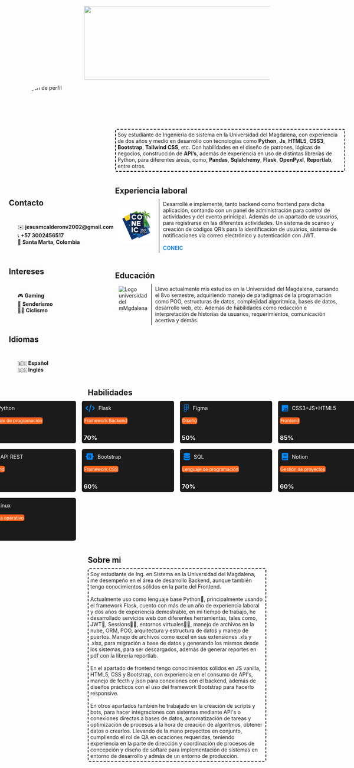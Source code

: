 
<style>
    * {
  margin: 0;
}
.container {
  position: relative;
}
.container .portada {
  height: 200px;
  width: 100vw;
  -o-object-fit: cover;
     object-fit: cover;
  transition: transform 0.3s ease-in-out;
}
.container h1 {
  position: absolute;
  top: 50%;
  left: 50%;
  transform: translate(-50%, -50%);
  color: white;
  width: -moz-max-content;
  width: max-content;
  background-color: 0;
  transition: all ease 0.3s;
  color: rgba(0, 0, 0, 0);
}
.container:hover .portada {
  transform: scale(1.2);
  filter: blur(5px);
}
.container:hover h1 {
  color: #fff;
}
.avatar {
  height: 250px;
  width: 250px;
  -webkit-clip-path: circle(50% at 50% 50%);
          clip-path: circle(50% at 50% 50%);
}
.center-horizontal, .tarjet .head {
  display: flex;
  justify-content: center;
  align-items: center;
  padding: 10px;
}
.myProfile,
.description {
  display: flex;
  flex-direction: column;
  justify-content: start;
  align-items: start;
}
.myProfile {
  min-width: 30vw;
}
.description {
  min-width: 65vw;
  row-gap: 10px;
}
.exp {
  border: 2px dashed black;
  border-radius: 5px;
  padding: 5px;
}
.title {
  margin-left: 10px;
}
ul {
  list-style: none;
}
.logo {
  height: 100px;
  width: 100px;
  padding-right: 10px;
}
.left-b {
  border: none;
  border-left: 1px solid #000;
  border-radius: 0;
  padding-left: 10px;
}
.cards {
  display: grid;
  grid-template-columns: repeat(4, 1fr);
  gap: 1rem;
  row-gap: 1rem;
}
@media (max-width: 780px) {
  .cards {
    grid-template-columns: repeat(2, 1fr);
  }
}
.tarjet {
  background-color: #1b1b1b;
  border-radius: 5px;
  min-height: 100px;
  width: 250px;
  color: #fff;
  transition: ease-in-out 0.3s;
}
.tarjet .head {
  justify-content: start;
  gap: 10px;
  height: -moz-max-content;
  height: max-content;
  display: flex;
  align-items: center;
}
.tarjet .head svg {
  fill: #08f;
  height: 20px;
  display: flex;
  justify-content: center;
  align-items: center;
}
.tarjet .head .skill {
  display: flex;
  justify-content: center;
  align-items: center;
  height: 20px;
}
.tarjet .type {
  background-color: #ff6118;
  padding: 1.5px;
  width: -moz-max-content;
  width: max-content;
  border-radius: 5px;
  margin: 5px;
  margin-right: 35px;
  font-size: 12px;
}
.tarjet .progress {
  padding: 5px;
}
.tarjet:hover {
  transform: scale(1.1);
  height: -moz-max-content;
  height: max-content;
}
.tarjet:hover .progress {
  position: absolute;
  text-shadow: #08f 1px 2px 10px;
}
a {
  text-decoration: none;
  color: #08f;
  font-weight: 600;
}/*# sourceMappingURL=custom.css.map */
</style>
<div class="container">
        <img class="portada" src="./data/portada.png">
        <h1>
            ¡Hola! Soy Jesús Calderón
        </h1>
    </div>
    <div class="center-horizontal">
        <div class="myProfile">
            <img class="avatar"
                src="https://avatars.githubusercontent.com/u/127170520?s=400&u=dba6761ecb322c433bfb0b65c36442bd26160d1d&v=4"
                alt="Mi imagen de perfil">
            <hr>
            <h2>Contacto</h2>
            <hr>
            <ul>
                <li>✉️ <b>jesusmcalderonv2002@gmail.com</b></li>
                <li>📞 <b>+57 3002456517</b></li>
                <li>📍 <b>Santa Marta, Colombia</b></li>
            </ul>
            <hr>
            <h2>Intereses</h2>
            <hr>
            <ul>
                <li>🎮 <b>Gaming</b></li>
                <li>🥾 <b>Senderismo</b></li>
                <li>🚴🏼 <b>Ciclismo</b></li>
            </ul>
            <hr>
            <h2>Idiomas</h2>
            <hr>
            <ul>
                <li>🇪🇸 <b>Español</b></li>
                <li>🇺🇸 <b>Inglés</b></li>
            </ul>
        </div>
        <div class="description">
            <div class="exp">
                Soy estudiante de Ingeniería de sistema en la Universidad del Magdalena, con experiencia de dos años y
                medio en desarrollo con tecnologías como <b>Python</b>, <b>Js</b>, <b>HTML5</b>, <b>CSS3</b>,
                <b>Bootstrap</b>, <b>Tailwind CSS</b>, etc.
                Con habilidades en el diseño de patrones, lógicas de negocios, construcción de <b>API’s</b>, además de
                experiencia en uso de distintas librerías de Python, para diferentes áreas, como, <b>Pandas</b>,
                <b>Sqlalchemy</b>,
                <b>Flask</b>, <b>OpenPyxl</b>, <b>Reportlab</b>, entre otros.
            </div>
            <div class="worker">
                <h2>Experiencia laboral</h2>
                <div class="center-horizontal">
                    <img class="logo" src="data/logo.png" alt="Logo coneic">
                    <div class="exp left-b">
                        Desarrollé e implementé, tanto backend como frontend para dicha aplicación, contando con un
                        panel de administración para control de actividades y del evento prinicipal. Además de un
                        apartado de usuarios, para registrarse en las diferentes actividades. Un sistema de scaneo y
                        creación de códigos QR’s para la identificación de usuarios, sistema de notificaciones vía
                        correo electrónico y autenticación con JWT.
                        <br><br>
                        <a href="https://www.coneic.org">CONEIC</a>
                    </div>
                </div>
            </div>
            <div class="education">
                <h2>Educación</h2>
                <div class="center-horizontal">
                    <img class="logo" src="https://cdn.unimagdalena.edu.co/images/escudo/black/512.png"
                        alt="Logo universidad del mMgdalena">
                    <div class="exp left-b">
                        Llevo actualmente mis estudios en la Universidad del Magdalena, cursando el 8vo semestre,
                        adquiriendo manejo de paradigmas de la programación como POO, estructuras de datos, complejidad
                        algoritmica, bases de datos, desarrollo web, etc. Además de habilidades como redacción e
                        interpretación de historias de usuarios, requerimientos, comunicación acertiva y demás.
                    </div>
                </div>
            </div>
        </div>
    </div>
    <h2 class="title">Habilidades</h2>
    <div class="center-horizontal cards">
        <div class="tarjet">
            <div class="head">
                <svg xmlns="http://www.w3.org/2000/svg" class="icon"
                    viewBox="0 0 448 512"><!--!Font Awesome Free 6.6.0 by @fontawesome - https://fontawesome.com License - https://fontawesome.com/license/free Copyright 2024 Fonticons, Inc.-->
                    <path
                        d="M439.8 200.5c-7.7-30.9-22.3-54.2-53.4-54.2h-40.1v47.4c0 36.8-31.2 67.8-66.8 67.8H172.7c-29.2 0-53.4 25-53.4 54.3v101.8c0 29 25.2 46 53.4 54.3 33.8 9.9 66.3 11.7 106.8 0 26.9-7.8 53.4-23.5 53.4-54.3v-40.7H226.2v-13.6h160.2c31.1 0 42.6-21.7 53.4-54.2 11.2-33.5 10.7-65.7 0-108.6zM286.2 404c11.1 0 20.1 9.1 20.1 20.3 0 11.3-9 20.4-20.1 20.4-11 0-20.1-9.2-20.1-20.4 .1-11.3 9.1-20.3 20.1-20.3zM167.8 248.1h106.8c29.7 0 53.4-24.5 53.4-54.3V91.9c0-29-24.4-50.7-53.4-55.6-35.8-5.9-74.7-5.6-106.8 .1-45.2 8-53.4 24.7-53.4 55.6v40.7h106.9v13.6h-147c-31.1 0-58.3 18.7-66.8 54.2-9.8 40.7-10.2 66.1 0 108.6 7.6 31.6 25.7 54.2 56.8 54.2H101v-48.8c0-35.3 30.5-66.4 66.8-66.4zm-6.7-142.6c-11.1 0-20.1-9.1-20.1-20.3 .1-11.3 9-20.4 20.1-20.4 11 0 20.1 9.2 20.1 20.4s-9 20.3-20.1 20.3z" />
                </svg>
                <div class="skill">Python</div>
            </div>
            <div class="type">
                Lenguaje de programación
            </div>
            <h3 class="progress">
                90%
            </h3>
        </div>
        <div class="tarjet">
            <div class="head">
                <svg xmlns="http://www.w3.org/2000/svg" class="icon"
                    viewBox="0 0 640 512"><!--!Font Awesome Free 6.6.0 by @fontawesome - https://fontawesome.com License - https://fontawesome.com/license/free Copyright 2024 Fonticons, Inc.-->
                    <path
                        d="M392.8 1.2c-17-4.9-34.7 5-39.6 22l-128 448c-4.9 17 5 34.7 22 39.6s34.7-5 39.6-22l128-448c4.9-17-5-34.7-22-39.6zm80.6 120.1c-12.5 12.5-12.5 32.8 0 45.3L562.7 256l-89.4 89.4c-12.5 12.5-12.5 32.8 0 45.3s32.8 12.5 45.3 0l112-112c12.5-12.5 12.5-32.8 0-45.3l-112-112c-12.5-12.5-32.8-12.5-45.3 0zm-306.7 0c-12.5-12.5-32.8-12.5-45.3 0l-112 112c-12.5 12.5-12.5 32.8 0 45.3l112 112c12.5 12.5 32.8 12.5 45.3 0s12.5-32.8 0-45.3L77.3 256l89.4-89.4c12.5-12.5 12.5-32.8 0-45.3z" />
                </svg>
                <div class="skill">Flask</div>
            </div>
            <div class="type">
                Framework Backend
            </div>
            <h3 class="progress">
                70%
            </h3>
        </div>
        <div class="tarjet">
            <div class="head">
                <svg xmlns="http://www.w3.org/2000/svg" class="icon"
                    viewBox="0 0 384 512"><!--!Font Awesome Free 6.6.0 by @fontawesome - https://fontawesome.com License - https://fontawesome.com/license/free Copyright 2024 Fonticons, Inc.-->
                    <path
                        d="M14 95.8C14 42.9 56.9 0 109.8 0H274.2C327.1 0 370 42.9 370 95.8C370 129.3 352.8 158.8 326.7 175.9C352.8 193 370 222.5 370 256C370 308.9 327.1 351.8 274.2 351.8H272.1C247.3 351.8 224.7 342.4 207.7 326.9V415.2C207.7 468.8 163.7 512 110.3 512C57.5 512 14 469.2 14 416.2C14 382.7 31.2 353.2 57.2 336.1C31.2 319 14 289.5 14 256C14 222.5 31.2 193 57.2 175.9C31.2 158.8 14 129.3 14 95.8zM176.3 191.6H109.8C74.2 191.6 45.4 220.4 45.4 256C45.4 291.4 74 320.2 109.4 320.4C109.5 320.4 109.7 320.4 109.8 320.4H176.3V191.6zM207.7 256C207.7 291.6 236.5 320.4 272.1 320.4H274.2C309.7 320.4 338.6 291.6 338.6 256C338.6 220.4 309.7 191.6 274.2 191.6H272.1C236.5 191.6 207.7 220.4 207.7 256zM109.8 351.8C109.7 351.8 109.5 351.8 109.4 351.8C74 352 45.4 380.8 45.4 416.2C45.4 451.7 74.6 480.6 110.3 480.6C146.6 480.6 176.3 451.2 176.3 415.2V351.8H109.8zM109.8 31.4C74.2 31.4 45.4 60.2 45.4 95.8C45.4 131.4 74.2 160.2 109.8 160.2H176.3V31.4H109.8zM207.7 160.2H274.2C309.7 160.2 338.6 131.4 338.6 95.8C338.6 60.2 309.7 31.4 274.2 31.4H207.7V160.2z" />
                </svg>
                <div class="skill">Figma</div>
            </div>
            <div class="type">
                Diseño
            </div>
            <h3 class="progress">
                50%
            </h3>
        </div>
        <div class="tarjet">
            <div class="head">
                <svg xmlns="http://www.w3.org/2000/svg"
                    viewBox="0 0 448 512"><!--!Font Awesome Free 6.6.0 by @fontawesome - https://fontawesome.com License - https://fontawesome.com/license/free Copyright 2024 Fonticons, Inc.-->
                    <path
                        d="M448 96c0-35.3-28.7-64-64-64H64C28.7 32 0 60.7 0 96V416c0 35.3 28.7 64 64 64H384c35.3 0 64-28.7 64-64V96zM180.9 444.9c-33.7 0-53.2-17.4-63.2-38.5L152 385.7c6.6 11.7 12.6 21.6 27.1 21.6c13.8 0 22.6-5.4 22.6-26.5V237.7h42.1V381.4c0 43.6-25.6 63.5-62.9 63.5zm85.8-43L301 382.1c9 14.7 20.8 25.6 41.5 25.6c17.4 0 28.6-8.7 28.6-20.8c0-14.4-11.4-19.5-30.7-28l-10.5-4.5c-30.4-12.9-50.5-29.2-50.5-63.5c0-31.6 24.1-55.6 61.6-55.6c26.8 0 46 9.3 59.8 33.7L368 290c-7.2-12.9-15-18-27.1-18c-12.3 0-20.1 7.8-20.1 18c0 12.6 7.8 17.7 25.9 25.6l10.5 4.5c35.8 15.3 55.9 31 55.9 66.2c0 37.8-29.8 58.6-69.7 58.6c-39.1 0-64.4-18.6-76.7-43z" />
                </svg>
                <div class="skill">CSS3+JS+HTML5</div>
            </div>
            <div class="type">
                Frontend
            </div>
            <h3 class="progress">
                85%
            </h3>
        </div>
        <div class="tarjet">
            <div class="head">
                <svg xmlns="http://www.w3.org/2000/svg"
                    viewBox="0 0 640 512"><!--!Font Awesome Free 6.6.0 by @fontawesome - https://fontawesome.com License - https://fontawesome.com/license/free Copyright 2024 Fonticons, Inc.-->
                    <path
                        d="M0 336c0 79.5 64.5 144 144 144l368 0c70.7 0 128-57.3 128-128c0-61.9-44-113.6-102.4-125.4c4.1-10.7 6.4-22.4 6.4-34.6c0-53-43-96-96-96c-19.7 0-38.1 6-53.3 16.2C367 64.2 315.3 32 256 32C167.6 32 96 103.6 96 192c0 2.7 .1 5.4 .2 8.1C40.2 219.8 0 273.2 0 336z" />
                </svg>
                <div class="skill">API REST</div>
            </div>
            <div class="type">
                Backend
            </div>
            <h3 class="progress">
                80%
            </h3>
        </div>
        <div class="tarjet">
            <div class="head">
                <svg xmlns="http://www.w3.org/2000/svg"
                    viewBox="0 0 576 512"><!--!Font Awesome Free 6.6.0 by @fontawesome - https://fontawesome.com License - https://fontawesome.com/license/free Copyright 2024 Fonticons, Inc.-->
                    <path
                        d="M333.5 201.4c0-22.1-15.6-34.3-43-34.3h-50.4v71.2h42.5C315.4 238.2 333.5 225 333.5 201.4zM517 188.6c-9.5-30.9-10.9-68.8-9.8-98.1c1.1-30.5-22.7-58.5-54.7-58.5H123.7c-32.1 0-55.8 28.1-54.7 58.5c1 29.3-.3 67.2-9.8 98.1c-9.6 31-25.7 50.6-52.2 53.1v28.5c26.4 2.5 42.6 22.1 52.2 53.1c9.5 30.9 10.9 68.8 9.8 98.1c-1.1 30.5 22.7 58.5 54.7 58.5h328.7c32.1 0 55.8-28.1 54.7-58.5c-1-29.3 .3-67.2 9.8-98.1c9.6-31 25.7-50.6 52.1-53.1v-28.5C542.7 239.2 526.5 219.6 517 188.6zM300.2 375.1h-97.9V136.8h97.4c43.3 0 71.7 23.4 71.7 59.4c0 25.3-19.1 47.9-43.5 51.8v1.3c33.2 3.6 55.5 26.6 55.5 58.3C383.4 349.7 352.1 375.1 300.2 375.1zM290.2 266.4h-50.1v78.4h52.3c34.2 0 52.3-13.7 52.3-39.5C344.7 279.6 326.1 266.4 290.2 266.4z" />
                </svg>
                <div class="skill">Bootstrap</div>
            </div>
            <div class="type">
                Framework CSS
            </div>
            <h3 class="progress">
                60%
            </h3>
        </div>
        <div class="tarjet">
            <div class="head">
                <svg xmlns="http://www.w3.org/2000/svg"
                    viewBox="0 0 448 512"><!--!Font Awesome Free 6.6.0 by @fontawesome - https://fontawesome.com License - https://fontawesome.com/license/free Copyright 2024 Fonticons, Inc.-->
                    <path
                        d="M448 80l0 48c0 44.2-100.3 80-224 80S0 172.2 0 128L0 80C0 35.8 100.3 0 224 0S448 35.8 448 80zM393.2 214.7c20.8-7.4 39.9-16.9 54.8-28.6L448 288c0 44.2-100.3 80-224 80S0 332.2 0 288L0 186.1c14.9 11.8 34 21.2 54.8 28.6C99.7 230.7 159.5 240 224 240s124.3-9.3 169.2-25.3zM0 346.1c14.9 11.8 34 21.2 54.8 28.6C99.7 390.7 159.5 400 224 400s124.3-9.3 169.2-25.3c20.8-7.4 39.9-16.9 54.8-28.6l0 85.9c0 44.2-100.3 80-224 80S0 476.2 0 432l0-85.9z" />
                </svg>
                <div class="skill">SQL</div>
            </div>
            <div class="type">
                Lenguaje de programación
            </div>
            <h3 class="progress">
                70%
            </h3>
        </div>
        <div class="tarjet">
            <div class="head">
                <svg xmlns="http://www.w3.org/2000/svg"
                    viewBox="0 0 448 512"><!--!Font Awesome Free 6.6.0 by @fontawesome - https://fontawesome.com License - https://fontawesome.com/license/free Copyright 2024 Fonticons, Inc.-->
                    <path
                        d="M96 0C43 0 0 43 0 96L0 416c0 53 43 96 96 96l288 0 32 0c17.7 0 32-14.3 32-32s-14.3-32-32-32l0-64c17.7 0 32-14.3 32-32l0-320c0-17.7-14.3-32-32-32L384 0 96 0zm0 384l256 0 0 64L96 448c-17.7 0-32-14.3-32-32s14.3-32 32-32zm32-240c0-8.8 7.2-16 16-16l192 0c8.8 0 16 7.2 16 16s-7.2 16-16 16l-192 0c-8.8 0-16-7.2-16-16zm16 48l192 0c8.8 0 16 7.2 16 16s-7.2 16-16 16l-192 0c-8.8 0-16-7.2-16-16s7.2-16 16-16z" />
                </svg>
                <div class="skill">Notion</div>
            </div>
            <div class="type">
                Gestión de proyectos
            </div>
            <h3 class="progress">
                60%
            </h3>
        </div>
        <div class="tarjet">
            <div class="head">
                <svg xmlns="http://www.w3.org/2000/svg"
                    viewBox="0 0 448 512"><!--!Font Awesome Free 6.6.0 by @fontawesome - https://fontawesome.com License - https://fontawesome.com/license/free Copyright 2024 Fonticons, Inc.-->
                    <path
                        d="M0 255.8C.1 132.2 100.3 32 224 32C347.7 32 448 132.3 448 256C448 379.7 347.8 479.9 224.1 480H50.9C22.8 480 .1 457.3 0 429.2H0V255.8H0zM342.6 192.7C342.6 153 307 124.2 269.4 124.2C234.5 124.2 203.6 150.5 199.3 184.1C199.1 187.9 198.9 189.1 198.9 192.6C198.8 213.7 198.9 235.4 198.1 257C199 283.1 199.1 309.1 198.1 333.6C198.1 360.7 178.7 379.1 153.4 379.1C128.1 379.1 107.6 358.9 107.6 333.6C108.1 305.9 130.2 288.3 156.1 287.5H156.3L182.6 287.3V250L156.3 250.2C109.2 249.8 71.7 286.7 70.4 333.6C70.4 379.2 107.9 416.5 153.4 416.5C196.4 416.5 232.1 382.9 236 340.9L236.2 287.4L268.8 287.1C294.1 287.3 293.8 249.3 268.6 249.8L236.2 250.1C236.2 243.7 236.3 237.3 236.3 230.9C236.4 218.2 236.4 205.5 236.2 192.7C236.3 176.2 252 161.5 269.4 161.5C286.9 161.5 305.3 170.2 305.3 192.7C305.3 195.9 305.2 197.8 305 199C303.1 209.5 310.2 219.4 320.7 220.9C331.3 222.4 340.9 214.8 341.9 204.3C342.5 200.1 342.6 196.4 342.6 192.7H342.6z" />
                </svg>
                <div class="skill">Linux</div>
            </div>
            <div class="type">
                Sistema operativo
            </div>
            <h3 class="progress">
                55%
            </h3>
        </div>
    </div>
    <h2 class="title">Sobre mi</h2>
    <div class="center-horizontal">
        <div class="exp">
            Soy estudiante de Ing. en Sistema en la Universidad del Magdalena, me desempeño en el área de desarrollo
            Backend, aunque también tengo conocimientos sólidos en la parte del Frontend.
            <br><br>
            Actualmente uso como lenguaje base Python🐍, principalmente usando el framework Flask, cuento con más de un
            año de experiencia laboral y dos años de experiencia demostrable, en mi tiempo de trabajo, he desarrollado
            servicios web con diferentes herramientas, tales como, JWT🔐, Sessions👨‍💻, entornos virtuales🧑‍💻, manejo
            de archivos en la nube, ORM, POO, arquitectura y estructura de datos y manejo de puertos. Manejo de archivos
            como excel en sus extensiones .xls y .xlsx, para migración a base de datos y generando los mismos desde los
            sistemas, para ser descargados, además de generar reportes en pdf con la librería reportlab.
            <br><br>
            En el apartado de frontend tengo conocimientos sólidos en JS vanilla, HTML5, CSS y Bootstrap, con
            experiencia en el consumo de API's, manejo de fecth y json para conexiones con el backend, además de diseños
            prácticos con el uso del framework Bootstrap para hacerlo responsive.
            <br><br>
            En otros apartados también he trabajado en la creación de scripts y bots, para hacer integraciones con
            sistemas mediante API's o conexiones directas a bases de datos, automatización de tareas y optimización de
            procesos a la hora de creación de algoritmos, obtener datos o crearlos. Llevando de la mano proyecttos en
            conjunto, cumpliendo el rol de QA en ocaciones requeridas, teniendo experiencia en la parte de dirección y
            coordinación de procesos de concepción y diseño de softare para implementación de sistemas en entorno de
            desarrollo y admás de un entorno de producción.
        </div>
    </div>
